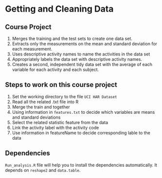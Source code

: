 # Getting and Cleaning Data

## Course Project

1. Merges the training and the test sets to create one data set.
2. Extracts only the measurements on the mean and standard deviation for each measurement.
3. Uses descriptive activity names to name the activities in the data set
4. Appropriately labels the data set with descriptive activity names.
5. Creates a second, independent tidy data set with the average of each variable for each activity and each subject.

## Steps to work on this course project

1. Set the working directory to the file ```UCI HAR Dataset```
2. Read all the related .txt file into R
3. Merge the train and together
4. Using information in ```features.txt``` to decide which variables are means and standard deviations
5. Select the related statistic feature from the data
6. Link the activity label with the activity code
7. Use information in featureName to decide corresponding lable to the data 


## Dependencies

```Run_analysis.R``` file will help you to install the dependencies automatically. It depends on ```reshape2``` and ```data.table```. 
